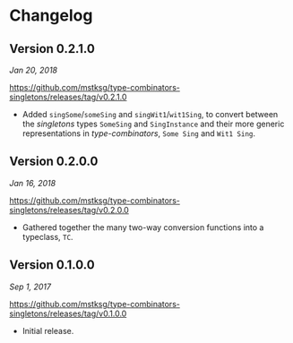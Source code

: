 Changelog
=========

Version 0.2.1.0
---------------

*Jan 20, 2018*

<https://github.com/mstksg/type-combinators-singletons/releases/tag/v0.2.1.0>

*   Added `singSome`/`someSing` and `singWit1`/`wit1Sing`, to convert between
    the *singletons* types `SomeSing` and `SingInstance` and their more generic
    representations in *type-combinators*, `Some Sing` and `Wit1 Sing`.

Version 0.2.0.0
---------------

*Jan 16, 2018*

<https://github.com/mstksg/type-combinators-singletons/releases/tag/v0.2.0.0>

*   Gathered together the many two-way conversion functions into a typeclass,
    `TC`.

Version 0.1.0.0
---------------

*Sep 1, 2017*

<https://github.com/mstksg/type-combinators-singletons/releases/tag/v0.1.0.0>

*   Initial release.

